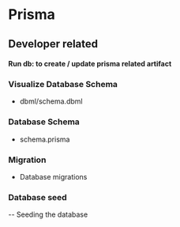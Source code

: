 # Prisma

## Developer related

#### Run db:<command> to create / update prisma related artifact

### Visualize Database Schema

- dbml/schema.dbml

### Database Schema

- schema.prisma

### Migration

- Database migrations

### Database seed

-- Seeding the database
